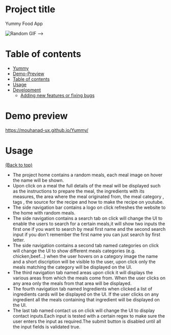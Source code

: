 # Project title
Yummy Food App


![Random GIF](https://media.giphy.com/media/ZVik7pBtu9dNS/giphy.gif) -->

# Table of contents

<!-- After you have introduced your project, it is a good idea to add a **Table of contents** or **TOC** as **cool** people say it. This would make it easier for people to navigate through your README and find exactly what they are looking for.

Here is a sample TOC(*wow! such cool!*) that is actually the TOC for this README. -->
- [Yummy](#project-title)
- [Demo-Preview](#demo-preview)
- [Table of contents](#table-of-contents)
- [Usage](#usage)
- [Development](#development)
    - [Adding new features or fixing bugs](#adding-new-features-or-fixing-bugs)
<!-- - [License](#license)-->
<!-- - [Footer](#footer)-->


# Demo preview
https://mouhanad-ux.github.io/Yummy/


# Usage
[(Back to top)](#project-title)
- The project home contains a random meals, each meal image on hover the name will be shown.
- Upon click on a meal the full details of the meal will be displayed such as the instructions to prepare the meal, the ingredients with its measures, the area where the meal originated from, the meal category , tags , the source for the recipe and how to make the recipe on youtube.
- The side navigation bar contains a logo on click refreshes the website to the home with random meals.
- The side navigation contains a search tab on click will change the UI to enable the users to search for a certain meals,it will show two inputs the first one if you want to search by meal first name and the second search input if you don't remember the first name you can just search by first letter.
- The side navigation contains a second tab named categories on click will change the UI to show different meals categories (e.g. chicken,beef...) when the user hovers on a category image the name and a short discription will be visible to the user, upon click only the meals matching the category will be displayed on the UI.
- The third navigation tab named areas upon click it will displays the various areas from which the meals come from. When the user clicks on any area only the meals from that area will be displayed.
- The fourth navigation tab named Ingredients when clicked a list of ingredients cards will be displayed on the UI. If the user clicks on any ingredient all the meals containing  that ingredient will be displayed on the UI.
- The last tab named contact us on click will change the UI to display contact inputs.Each input is tested with a certain regex to make sure the user enters the input as required.The submit button is disabled until all the  input fields is validated true.
